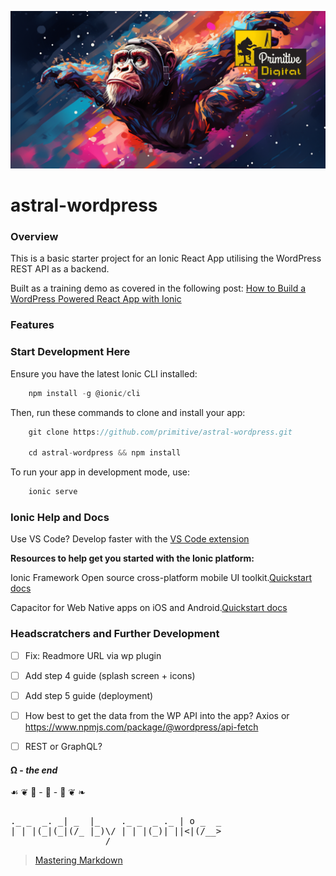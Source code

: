 
![screenshot](docs/pd-astral-wordpress.png)

# astral-wordpress

### Overview

This is a basic starter project for an Ionic React App utilising the WordPress REST API as a backend.

Built as a training demo as covered in the following post: [How to Build a WordPress Powered React App with Ionic](https://sknow.it/posts/how-to-build-a-wordpress-powered-react-app-with-ionic/)

### Features




### Start Development Here

Ensure you have the latest Ionic CLI installed:
```javascript
    npm install -g @ionic/cli
```

Then, run these commands to clone and install your app:

```javascript
    git clone https://github.com/primitive/astral-wordpress.git
    
    cd astral-wordpress && npm install
```

To run your app in development mode, use:
```javascript
    ionic serve
```





### Ionic Help and Docs

Use VS Code? Develop faster with the [VS Code extension](https://ionic.link/vscode) 

**Resources to help get you started with the Ionic platform:**

Ionic Framework Open source cross-platform mobile UI toolkit.[Quickstart docs](https://ionicframework.com/docs)

Capacitor for Web Native apps on iOS and Android.[Quickstart docs](https://capacitorjs.com/docs/getting-started)


### Headscratchers and Further Development

-[ ]  Fix: Readmore URL via wp plugin
-[ ]  Add step 4 guide (splash screen + icons)
-[ ]  Add step 5 guide (deployment)

-[ ]  How best to get the data from the WP API into the app? Axios or https://www.npmjs.com/package/@wordpress/api-fetch
-[ ] REST or GraphQL?


#### Ω - *the end*

 ☙ ❦ 🐒 - 🐒 - 🐒 ❦ ❧    
<pre>                      
._ _  _. _| _  |_    ._ _  _ ._ | o _  _  
| | |(_|(_|(/_ |_)\/ | | |(_)| ||<|(/__>  
                  /                      
</pre>
> [Mastering Markdown](https://guides.github.com/features/mastering-markdown/)









